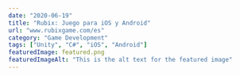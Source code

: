 ```yaml
---
date: "2020-06-19"
title: "Rubix: Juego para iOS y Android"
url: "www.rubixgame.com/es"
category: "Game Development"
tags: ["Unity", "C#", "iOS", "Android"]
featuredImage: featured.png
featuredImageAlt: "This is the alt text for the featured image"
---
```

